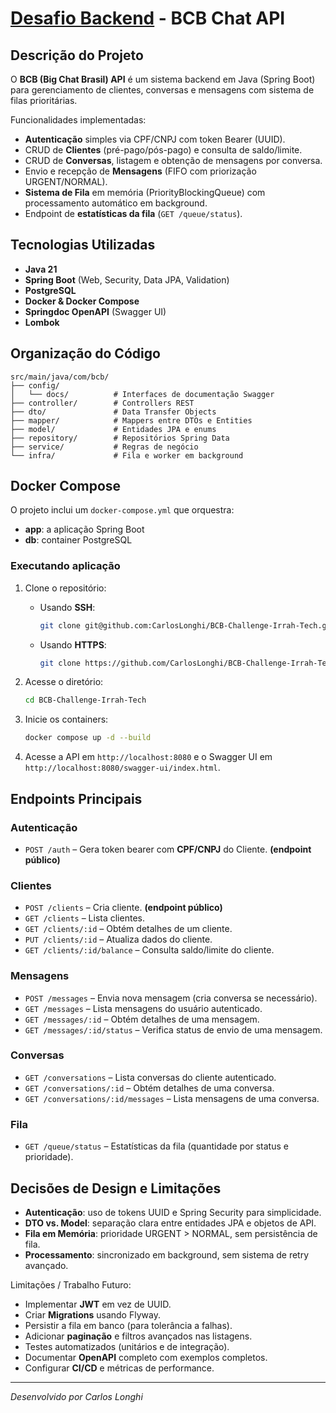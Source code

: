 # [Desafio Backend](https://github.com/irrahgroup/irrah-tech-challenges/blob/main/docs/backend.md) - BCB Chat API

## Descrição do Projeto

O **BCB (Big Chat Brasil) API** é um sistema backend em Java (Spring Boot) para gerenciamento de clientes, conversas e mensagens com sistema de filas prioritárias.

Funcionalidades implementadas:

* **Autenticação** simples via CPF/CNPJ com token Bearer (UUID).
* CRUD de **Clientes** (pré-pago/pós-pago) e consulta de saldo/limite.
* CRUD de **Conversas**, listagem e obtenção de mensagens por conversa.
* Envio e recepção de **Mensagens** (FIFO com priorização URGENT/NORMAL).
* **Sistema de Fila** em memória (PriorityBlockingQueue) com processamento automático em background.
* Endpoint de **estatísticas da fila** (`GET /queue/status`).

## Tecnologias Utilizadas

* **Java 21**
* **Spring Boot** (Web, Security, Data JPA, Validation)
* **PostgreSQL**
* **Docker & Docker Compose**
* **Springdoc OpenAPI** (Swagger UI)
* **Lombok**

## Organização do Código

```text
src/main/java/com/bcb/
├── config/
│   └── docs/          # Interfaces de documentação Swagger
├── controller/        # Controllers REST
├── dto/               # Data Transfer Objects
├── mapper/            # Mappers entre DTOs e Entities
├── model/             # Entidades JPA e enums
├── repository/        # Repositórios Spring Data
├── service/           # Regras de negócio
└── infra/             # Fila e worker em background
```

## Docker Compose

O projeto inclui um `docker-compose.yml` que orquestra:

* **app**: a aplicação Spring Boot
* **db**: container PostgreSQL

### Executando aplicação

1. Clone o repositório:
   - Usando **SSH**:
      ```bash
      git clone git@github.com:CarlosLonghi/BCB-Challenge-Irrah-Tech.git
      ```
   - Usando **HTTPS**:
      ```bash
      git clone https://github.com/CarlosLonghi/BCB-Challenge-Irrah-Tech.git
      ```
2. Acesse o diretório:
   ```bash
   cd BCB-Challenge-Irrah-Tech
   ```

3. Inicie os containers:

   ```bash
   docker compose up -d --build
   ```
4. Acesse a API em `http://localhost:8080` e o Swagger UI em `http://localhost:8080/swagger-ui/index.html`.

## Endpoints Principais

### Autenticação

* `POST /auth` – Gera token bearer com **CPF/CNPJ** do Cliente. **(endpoint público)**

### Clientes

* `POST /clients` – Cria cliente. **(endpoint público)**
* `GET /clients` – Lista clientes.
* `GET /clients/:id` – Obtém detalhes de um cliente.
* `PUT /clients/:id` – Atualiza dados do cliente.
* `GET /clients/:id/balance` – Consulta saldo/limite do cliente.

### Mensagens

* `POST /messages` – Envia nova mensagem (cria conversa se necessário).
* `GET /messages` – Lista mensagens do usuário autenticado.
* `GET /messages/:id` – Obtém detalhes de uma mensagem.
* `GET /messages/:id/status` – Verifica status de envio de uma mensagem.

### Conversas

* `GET /conversations` – Lista conversas do cliente autenticado.
* `GET /conversations/:id` – Obtém detalhes de uma conversa.
* `GET /conversations/:id/messages` – Lista mensagens de uma conversa.

### Fila

* `GET /queue/status` – Estatísticas da fila (quantidade por status e prioridade).

## Decisões de Design e Limitações

* **Autenticação**: uso de tokens UUID e Spring Security para simplicidade.
* **DTO vs. Model**: separação clara entre entidades JPA e objetos de API.
* **Fila em Memória**: prioridade URGENT > NORMAL, sem persistência de fila.
* **Processamento**: sincronizado em background, sem sistema de retry avançado.

Limitações / Trabalho Futuro:

* Implementar **JWT** em vez de UUID.
* Criar **Migrations** usando Flyway.
* Persistir a fila em banco (para tolerância a falhas).
* Adicionar **paginação** e filtros avançados nas listagens.
* Testes automatizados (unitários e de integração).
* Documentar **OpenAPI** completo com exemplos completos.
* Configurar **CI/CD** e métricas de performance.

---

*Desenvolvido por Carlos Longhi*

